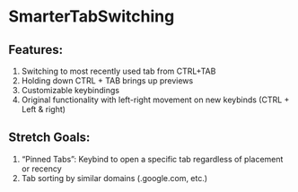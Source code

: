 # SmarterTabSwitching

## Features:
1. Switching to most recently used tab from CTRL+TAB
2. Holding down CTRL + TAB brings up previews
3. Customizable keybindings
4. Original functionality with left-right movement on new keybinds (CTRL + Left & right)

## Stretch Goals:
1. “Pinned Tabs”: Keybind to open a specific tab regardless of placement or recency
2. Tab sorting by similar domains (.google.com, etc.)
